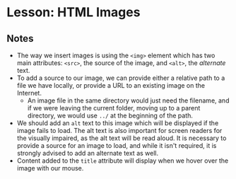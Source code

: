 # Lesson: HTML Images

## Notes

- The way we insert images is using the `<img>` element which has two main attributes: `<src>`, the source of the image, and `<alt>`, the _alternate_ text.
- To add a source to our image, we can provide either a relative path to a file we have locally, or provide a URL to an existing image on the Internet.
  - An image file in the same directory would just need the filename, and if we were leaving the current folder, moving up to a parent directory, we would use `../` at the beginning of the path.
- We should add an `alt` text to this image which will be displayed if the image fails to load. The alt text is also important for screen readers for the visually impaired, as the alt text will be read aloud. It is necessary to provide a source for an image to load, and while it isn't required, it is strongly advised to add an alternate text as well.
- Content added to the `title` attribute will display when we hover over the image with our mouse.
